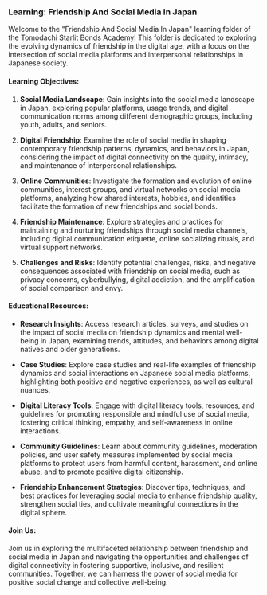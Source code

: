 ### Learning: Friendship And Social Media In Japan

Welcome to the "Friendship And Social Media In Japan" learning folder of the Tomodachi Starlit Bonds Academy! This folder is dedicated to exploring the evolving dynamics of friendship in the digital age, with a focus on the intersection of social media platforms and interpersonal relationships in Japanese society.

#### Learning Objectives:

1. **Social Media Landscape**: Gain insights into the social media landscape in Japan, exploring popular platforms, usage trends, and digital communication norms among different demographic groups, including youth, adults, and seniors.

2. **Digital Friendship**: Examine the role of social media in shaping contemporary friendship patterns, dynamics, and behaviors in Japan, considering the impact of digital connectivity on the quality, intimacy, and maintenance of interpersonal relationships.

3. **Online Communities**: Investigate the formation and evolution of online communities, interest groups, and virtual networks on social media platforms, analyzing how shared interests, hobbies, and identities facilitate the formation of new friendships and social bonds.

4. **Friendship Maintenance**: Explore strategies and practices for maintaining and nurturing friendships through social media channels, including digital communication etiquette, online socializing rituals, and virtual support networks.

5. **Challenges and Risks**: Identify potential challenges, risks, and negative consequences associated with friendship on social media, such as privacy concerns, cyberbullying, digital addiction, and the amplification of social comparison and envy.

#### Educational Resources:

- **Research Insights**: Access research articles, surveys, and studies on the impact of social media on friendship dynamics and mental well-being in Japan, examining trends, attitudes, and behaviors among digital natives and older generations.

- **Case Studies**: Explore case studies and real-life examples of friendship dynamics and social interactions on Japanese social media platforms, highlighting both positive and negative experiences, as well as cultural nuances.

- **Digital Literacy Tools**: Engage with digital literacy tools, resources, and guidelines for promoting responsible and mindful use of social media, fostering critical thinking, empathy, and self-awareness in online interactions.

- **Community Guidelines**: Learn about community guidelines, moderation policies, and user safety measures implemented by social media platforms to protect users from harmful content, harassment, and online abuse, and to promote positive digital citizenship.

- **Friendship Enhancement Strategies**: Discover tips, techniques, and best practices for leveraging social media to enhance friendship quality, strengthen social ties, and cultivate meaningful connections in the digital sphere.

#### Join Us:

Join us in exploring the multifaceted relationship between friendship and social media in Japan and navigating the opportunities and challenges of digital connectivity in fostering supportive, inclusive, and resilient communities. Together, we can harness the power of social media for positive social change and collective well-being.
